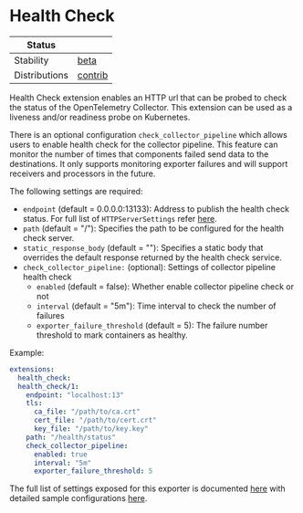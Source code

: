 # Health Check

| Status                   |                       |
| ------------------------ |-----------------------|
| Stability                | [beta]                |
| Distributions            | [contrib]             |

Health Check extension enables an HTTP url that can be probed to check the
status of the OpenTelemetry Collector. This extension can be used as a
liveness and/or readiness probe on Kubernetes.

There is an optional configuration `check_collector_pipeline` which allows
users to enable health check for the collector pipeline. This feature can
monitor the number of times that components failed send data to the destinations.
It only supports monitoring exporter failures and will support receivers and
processors in the future.

The following settings are required:

- `endpoint` (default = 0.0.0.0:13133): Address to publish the health check status. For full list of `HTTPServerSettings` refer [here](https://github.com/open-telemetry/opentelemetry-collector/tree/main/config/confighttp).
- `path` (default = "/"): Specifies the path to be configured for the health check server.
- `static_response_body` (default = ""): Specifies a static body that overrides the default response returned by the health check service. 
- `check_collector_pipeline:` (optional): Settings of collector pipeline health check
    - `enabled` (default = false): Whether enable collector pipeline check or not
    - `interval` (default = "5m"): Time interval to check the number of failures
    - `exporter_failure_threshold` (default = 5): The failure number threshold to mark
      containers as healthy.

Example:

```yaml
extensions:
  health_check:
  health_check/1:
    endpoint: "localhost:13"
    tls:
      ca_file: "/path/to/ca.crt"
      cert_file: "/path/to/cert.crt"
      key_file: "/path/to/key.key"
    path: "/health/status"
    check_collector_pipeline:
      enabled: true
      interval: "5m"
      exporter_failure_threshold: 5
```

The full list of settings exposed for this exporter is documented [here](./config.go)
with detailed sample configurations [here](./testdata/config.yaml).

[beta]: https://github.com/open-telemetry/opentelemetry-collector#beta
[contrib]: https://github.com/open-telemetry/opentelemetry-collector-releases/tree/main/distributions/otelcol-contrib

